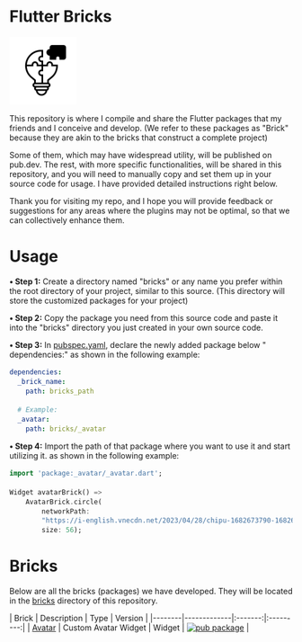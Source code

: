 # Flutter Bricks

<a href="https://github.com/congson99/bricks"><img src="https://github.com/congson99/bricks/blob/master/assets/icons/app_icon.png?raw=true" alt="Icon" width="120"></a>

This repository is where I compile and share the Flutter packages that my friends and I conceive and
develop. (We refer to these packages as "Brick" because they are akin to the bricks that construct a
complete project)

Some of them, which may have widespread utility, will be published on pub.dev. The rest, with more
specific functionalities, will be shared in this repository, and you will need to manually copy and
set them up in your source code for usage. I have provided detailed instructions right below.

Thank you for visiting my repo, and I hope you will provide feedback or suggestions for any areas
where the plugins may not be optimal, so that we can collectively enhance them.

# Usage

**• Step 1:** Create a directory named "bricks" or any name you prefer within the root directory of
your project, similar to this source. (This directory will store the customized packages for your
project)

**• Step 2:** Copy the package you need from this source code and paste it into the "bricks"
directory you just created in your own source code.

**• Step 3:** In [pubspec.yaml](./pubspec.yaml), declare the newly added package below "
dependencies:"
as shown in the following example:

```yaml
dependencies:
  _brick_name:
    path: bricks_path

  # Example:
  _avatar:
    path: bricks/_avatar
```

**• Step 4:** Import the path of that package where you want to use it and start utilizing it. as
shown in the following example:

```dart
import 'package:_avatar/_avatar.dart';

Widget avatarBrick() =>
    AvatarBrick.circle(
        networkPath:
        "https://i-english.vnecdn.net/2023/04/28/chipu-1682673790-1682673805-6534-1682673939.png",
        size: 56);
```

# Bricks

Below are all the bricks (packages) we have developed. They will be located in
the [bricks](./bricks) directory of this repository.

| Brick | Description | Type | Version | |--------|-------------|:-------:|:---------:|
| [Avatar](./bricks/_avatar) | Custom Avatar Widget | Widget
| [![pub package](https://img.shields.io/badge/pub.dev-v0.1.5-blue)](https://pub.dev/packages/avatar_brick)
|
